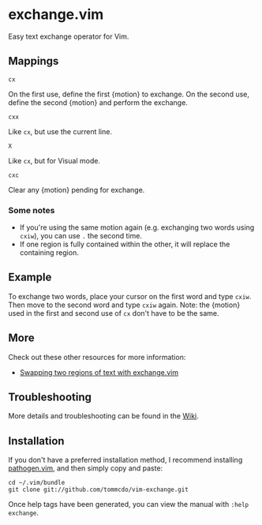 exchange.vim
============

Easy text exchange operator for Vim.

Mappings
--------

`cx`

On the first use, define the first {motion} to exchange. On the second use,
define the second {motion} and perform the exchange.

`cxx`

Like `cx`, but use the current line.

`X`

Like `cx`, but for Visual mode.

`cxc`

Clear any {motion} pending for exchange.

### Some notes

* If you're using the same motion again (e.g. exchanging two words using
  `cxiw`), you can use `.` the second time.
* If one region is fully contained within the other, it will replace the
  containing region.

Example
-------

To exchange two words, place your cursor on the first word and type `cxiw`.
Then move to the second word and type `cxiw` again. Note: the {motion} used in
the first and second use of `cx` don't have to be the same.

More
----

Check out these other resources for more information:

* [Swapping two regions of text with exchange.vim][e65]

[e65]: http://vimcasts.org/episodes/swapping-two-regions-of-text-with-exchange-vim

Troubleshooting
---------------

More details and troubleshooting can be found in the [Wiki][wiki].

[wiki]: https://github.com/tommcdo/vim-exchange/wiki

Installation
------------

If you don't have a preferred installation method, I recommend
installing [pathogen.vim](https://github.com/tpope/vim-pathogen), and
then simply copy and paste:

    cd ~/.vim/bundle
    git clone git://github.com/tommcdo/vim-exchange.git

Once help tags have been generated, you can view the manual with
`:help exchange`.
